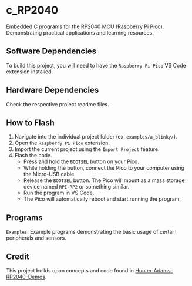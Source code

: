 # c_RP2040
Embedded C programs for the RP2040 MCU (Raspberry Pi Pico). Demonstrating practical applications and learning resources. 

## Software Dependencies

To build this project, you will need to have the `Raspberry Pi Pico` VS Code extension installed.

## Hardware Dependencies

Check the respective project readme files.

## How to Flash

1. Navigate into the individual project folder (ex. `examples/a_blinky/`).
2. Open the `Raspberry Pi Pico` extension.
3. Import the current project using the `Import Project` feature.
4. Flash the code.
    * Press and hold the `BOOTSEL` button on your Pico.
    * While holding the button, connect the Pico to your computer using the Micro-USB cable.
    * Release the `BOOTSEL` button. The Pico will mount as a mass storage device named `RPI-RP2` or something similar.
    * Run the program in VS Code.
    * The Pico will automatically reboot and start running the program.

## Programs

`Examples`: Example programs demonstrating the basic usage of certain peripherals and sensors.

## Credit

This project builds upon concepts and code found in [Hunter-Adams-RP2040-Demos](https://github.com/vha3/Hunter-Adams-RP2040-Demos).
